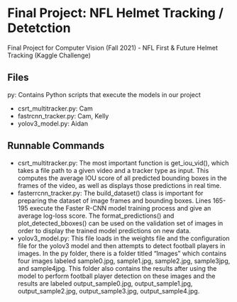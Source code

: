 # Final Project: NFL Helmet Tracking / Detetction
Final Project for Computer Vision (Fall 2021) - NFL First &amp; Future Helmet Tracking (Kaggle Challenge)

## Files
py: Contains Python scripts that execute the models in our project
- csrt_multitracker.py: Cam
- fastrcnn_tracker.py: Cam, Kelly
- yolov3_model.py: Aidan

## Runnable Commands
- csrt_multitracker.py: The most important function is get_iou_vid(), which takes a file path to a given video and a tracker type as input. This computes the average IOU score of all predicted bounding boxes in the frames of the video, as well as displays those predictions in real time.
- fasterrcnn_tracker.py: The build_dataset() class is important for preparing the dataset of image frames and bounding boxes. Lines 165-195 execute the Faster R-CNN model training process and give an average log-loss score. The format_predictions() and plot_detected_bboxes() can be used on the validation set of images in order to display the trained model predictions on new data. 
- yolov3_model.py: This file loads in the weights file and the configuration file for the yolov3 model and then attempts to detect football players in images. In the py folder, there is a folder titled “Images” which contains four images labeled sample0.jpg, sample1.jpg, sample2.jpg, sample3jpg, and sample4jpg. This folder also contains the results after using the model to perform football player detection on these images and the results are labeled output_sample0.jpg, output_sample1.jpg, output_sample2.jpg, output_sample3.jpg, output_sample4.jpg.
